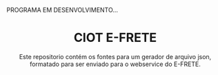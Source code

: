 PROGRAMA EM DESENVOLVIMENTO...
<div>
<h1 align="center">CIOT E-FRETE</h1>
<div>
<p align="center">Este repositorio contém os fontes para um gerador de arquivo json, formatado para ser enviado para o webservice do E-FRETE.
</div>
</div>
